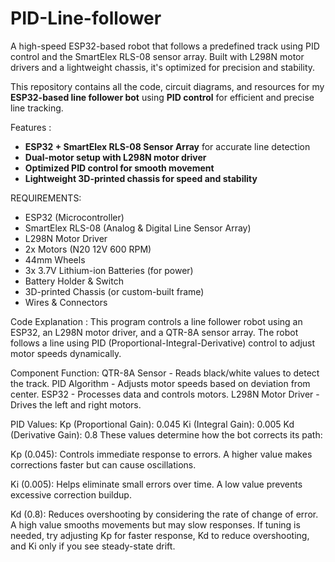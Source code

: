 # PID-Line-follower
A high-speed ESP32-based robot that follows a predefined track using PID control and the SmartElex RLS-08 sensor array. Built with L298N motor drivers and a lightweight chassis, it's optimized for precision and stability.

This repository contains all the code, circuit diagrams, and resources for my **ESP32-based line follower bot** using **PID control** for efficient and precise line tracking.  

Features :
- **ESP32 + SmartElex RLS-08 Sensor Array** for accurate line detection  
- **Dual-motor setup with L298N motor driver**  
- **Optimized PID control for smooth movement**  
- **Lightweight 3D-printed chassis for speed and stability**  

REQUIREMENTS:
- ESP32 (Microcontroller)
- SmartElex RLS-08 (Analog & Digital Line Sensor Array)
- L298N Motor Driver
- 2x Motors (N20 12V 600 RPM)
- 44mm Wheels
- 3x 3.7V Lithium-ion Batteries (for power)
- Battery Holder & Switch
- 3D-printed Chassis (or custom-built frame)
- Wires & Connectors

Code Explanation :
This program controls a line follower robot using an ESP32, an L298N motor driver, and a QTR-8A sensor array. The robot follows a line using PID (Proportional-Integral-Derivative) control to adjust motor speeds dynamically.

Component	Function:
QTR-8A Sensor 	      -    Reads black/white values to detect the track.
PID Algorithm 	      -    Adjusts motor speeds based on deviation from center.
ESP32	                -    Processes data and controls motors.
L298N Motor Driver	  -    Drives the left and right motors.

PID Values:
Kp (Proportional Gain): 0.045
Ki (Integral Gain): 0.005
Kd (Derivative Gain): 0.8
These values determine how the bot corrects its path:

Kp (0.045): Controls immediate response to errors. A higher value makes corrections faster but can cause oscillations.

Ki (0.005): Helps eliminate small errors over time. A low value prevents excessive correction buildup.

Kd (0.8): Reduces overshooting by considering the rate of change of error. A high value smooths movements but may slow responses.
If tuning is needed, try adjusting Kp for faster response, Kd to reduce overshooting, and Ki only if you see steady-state drift.
